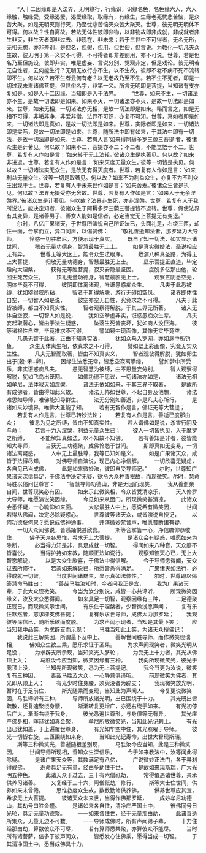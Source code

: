 <!-- { "loadSidebar": true } -->
　　“入十二因缘即是入法界，无明缘行，行缘识，识缘名色，名色缘六入，六入缘触，触缘受，受缘渴爱，渴爱缘取，取缘有，有缘生，生缘老死忧悲苦恼，是众苦大聚。如是无明灭则行灭，乃至忧悲苦恼灭众苦大聚灭。世尊，彼无明无明体不可得。何以故？性自离故。若法无体性彼即非物，以非物故即非成就，非成就者非生非灭，非生灭者即非过去、非现在、非未来；若于三世中不可得者，无名无形，无相无想，亦非差别，是但名，但假，但用，但世俗，但言说。为教化一切凡夫众生故，彼无明于第一义实不可得，不可得者即非差别用，亦不可说。世尊，若是但名乃至但施设，彼即非实，唯是虚妄、言说分别、觉观非定，但是戏论。彼无明若无自性者，云何能生行？无明无故行亦不生，以不生故，彼即不老不病不死不流转即不生。何以故？若不生者云何有老？以无老故乃至不生。若不生不死者，即是一切过现未来诸佛菩提，但世俗名字，非第一义。所言无明即是菩提，当知诸有支亦复如是。如是入十二因缘，当知即是入于法界。
　　“世尊，如来不生，一切诸法亦不生，是故一切法即是如来。如来不灭，一切诸法亦不灭，是故一切法即是如来。世尊，如来无相，一切诸法亦无相，是故一切法即是如来。略而言之，如是无相不可得，非垢非净，非爱非憎，法界不可识，亦复不可知。世尊，真如者即是如来，一切诸法即是真如，是故一切法即是如来。世尊，实际者即是如来，一切诸法即是实际，是故一切法即是如来。世尊，随所法中即有如来，于其法中即有一切法，是故一切法即是如来。世尊，若有人言‘如来得阿耨多罗三藐三菩提’者，彼诸众生是计著见。何以故？如来不二，菩提亦不二；不二者，不能觉悟于不二。世尊，若复有人作如是言：‘如来转于无上法轮。’彼诸众生是执著见。何以故？如来非进退。世尊，若复有人作如是言：‘如来灭度无量众生。’彼等一切皆是执见。何以故？一切诸法实无众生，是故无有得灭度者。世尊，若复有人作如是言：‘如来利益无量众生。’彼等一切是取著见。何以故？如来不为利益众生，亦复不为不利众生出现于世。世尊，若复有人于未来世作如是言：‘如来舍寿。’彼诸众生皆是执见。何以故？法界无摄受亦无舍故。世尊，若复有人作如是言：‘如来入于无余涅槃界。’彼诸众生是计著见。何以故？法界非生死，亦非涅槃。世尊，若复有人于我所说法，能决定知者，彼诸众生于阿耨多罗三藐三菩提皆不退转。世尊，假使法界有其变异，是诸善男子、善女人能如是信者，必定当觉无上菩提无有变退。”
　　尔时，八亿广果诸天，于世尊所演说自己所证法已，头面礼足，右绕三匝，却住一面，合掌而立，异口同声，以偈赞佛：
　　“敬礼善逝知法者，那罗延力大导师，
　　怜愍一切胜牟尼，方便示现于真实。
　　既自了知一切法，如实显示诸世间，
　　稽首无量功德身，智慧最胜无上士。
　　如是真实微妙法，圣说相应无有异，
　　世尊无等大医王，能令众生法眼净。
　　敷演八种真圣路，为得无上大菩提，
　　归敬无量功德身，智慧最胜无上士。
　　显示菩提正直道，毕定趣向大涅槃，
　　获得无等胜菩提，寂灭安隐最坚固。
　　度脱多亿那由他，轮回生死苦众生，
　　顶礼无量功德身，智慧最胜无上士。
　　观察五阴悉空无，阴体毕竟不可得，
　　彼阴即体离诸观，唯诳愚惑痴众生。
　　凡夫于此悉被缚，犹如猕猴胶所粘，
　　智者于斯得解脱，游行无碍如空风。
　　诸界即体性自空，一切智人如是说，
　　彼空亦空无自性，究竟求之不可得。
　　凡夫于此皆被缚，都由不知真实性，
　　智者观察得解脱，于其三界无所著。
　　诸入无体自空寂，一切智人如是说，
　　犹如空拳虚非实，诳惑愚痴众生辈。
　　凡夫妄起取著心，皆由于法生疑惑，
　　坠落生死皆丧坏，犹如商人没巨海。
　　彼等诸根性自空，毕竟推求不可得，
　　譬如镜中现面像，其像无实毕竟空。
　　凡愚无智于此著，正由不知真实法，
　　犹如众鸟入罗网，亦如渊中所钓鱼。
　　众生无体离生相，依真求之不可得，
　　譬如壁上彩画像，究竟无实众生性。
　　凡夫无智而取著，皆由不知真实义，
　　智者观彼得解脱，犹如卵生出于[穀-禾+卵]。
　　因缘生法悉无常，皆悉空寂离攀缘，
　　譬如梦中所受乐，非实诳惑痴凡夫。
　　愚无智慧为彼缚，由不思量妄分别，
　　智人观察得解脱，犹如飞鸟出笼网。
　　如佛功德不思议，一切诸法亦如是，
　　诸法无相如牟尼，法体寂灭如涅槃。
　　诸法无依如如来，于其三界不取著，
　　是故所有成佛者，皆由得知此义故。
　　诸法无怖如世尊，不起自身及他想，
　　诸法难思如导师，唯佛能知导群生。
　　法无分别如善逝，非是凡夫心所行，
　　是诸如来妙境界，唯佛大圣能了知。
　　若有无智作是言，佛证无等大菩提；
　　若复有人作是言，世尊已转妙法轮；
　　若复有人作是言，善逝已度那由众；
　　彼悉为见之所缚，皆由不知真实性。
　　若人谓佛如是说，杀害行阴及与命；
　　若言十力入涅槃，利益无量众生已；
　　彼人一切皆执见，入于魔罗之所缚，
　　不能解知真如法，以不知故不知佛。
　　若有善知是非者，彼皆能知大导师，
　　当获无上功德聚，成佛怜愍于世间。
　　斯即真如无变易，一切诸法离疑惑，
　　人中无上最胜尊，我等已知如是义。
　　如是广果诸天众，咸皆于法得尽知，
　　对佛导师自演说，现己内心净信解。
　　一切欣喜无疑虑，各自见已当成佛，
　　此是如来微妙法，彼即自受导师记。”
　　尔时，世尊知广果诸天深信具足，于佛法中决定无疑，欲令大众种善根故，而现微笑。尔时，慧命马胜以偈问世尊言：
　　“智慧导师功德山，非是无因而现笑，
　　我从善逝亲自闻，世尊现笑必有因。
　　如来示此微笑相，令众皆受清凉乐，
　　天人修罗大导师，唯愿演说笑因缘。
　　今见如来从面门，所现微笑甚清凉，
　　此诸众会悉怀疑，一心瞻仰如来面。
　　大悲最胜人中上，愿说希有微笑因，
　　世间若得从佛闻，决定必除疑惑心。
　　世尊彼等诸天众，咸皆演说自授记，
　　以何功德获何果？愿说成佛神通事。
　　开演微妙梵音声，唯愿普断诸有疑，
　　一切大众闻佛说，皆悉踊悦甚欣喜。
　　斯等合掌皆一心，净信瞻仰恭敬住，
　　佛子天众各思惟，希求无上大菩提。
　　是诸众会有疑惑，唯愿如来为除断，
　　必当得力知是非，具足成就一切智。
　　得闻如来八种音，天众靡不皆喜悦，
　　当得护持如来教，随顺正法如说行。
　　观察知彼天心已，无上大智愿解说，
　　以是大众生欣喜，于佛法中得信解。
　　今于导师愿得闻，天众过去所修行，
　　若蒙如来解说已，所愿皆悉得满足。
　　广果诸天如法行，必得成就一切智，
　　当度世间诸群生，显示真如法体性。”
　　尔时，世尊即以偈答慧命马胜曰：
　　“善哉马胜汝知时，今者问我正是宜，
　　我为广果诸天辈，于此大众现微笑。
　　今当为汝分别说，咸皆一心共谛听，
　　所现微笑因缘义，汝及大众悉得闻。
　　如来具足一切智，观察因缘有三种，
　　二足德聚正观已，而现微笑示世间。
　　有乐住于涅槃者，少智微浅愿声闻；
　　复有乐住默然者，志求辟支佛菩提；
　　复有乐求世导师，成佛大力那罗延；
　　我观彼等深信已，随所乐欲而度脱。
　　为求声闻示现者，当知是其最下笑；
　　应当知我中品笑，为求辟支而示现；
　　马胜当知此上笑，为诸天众授佛记；
　　我说此三解笑因，所谓最下及中上。
　　善解世间胜导师，而作微笑现瑞相，
　　佛知众生欲三乘，愿乐求证于圣果。
　　为求声闻现笑者，微笑光明从足没；
　　为求辟支所示现，当知笑光入脐轮；
　　为受无上十力者，其光从佛顶上入；
　　马胜汝今应当知，微笑因缘有三种。
　　我向所现微笑光，彼光于我顶上没，
　　当知先所现微笑，悉为无上菩提记。
　　我今当更为汝说，微笑复有三种因，
　　善哉马胜及大众，一心静意俱谛听。
　　前现微笑为佛者，其光即从顶上入；
　　有光少时住身腰，须臾没者为辟支；
　　我现微笑放光明，暂时在于足前住，
　　斯光随乘而变现，当知此为声闻人。
　　今复更说微笑因，马胜谛听有三种，
　　导师所放诸光明，出已围绕于十力。
　　其光既出皆疏散，还复速聚绕身腰，
　　渐渐转复更增广，亦还右绕于如来。
　　有光初停后广大，渐渐右绕于我身，
　　彼光悉遍世尊形，与身俱等无有异。
　　其光庄严佛身相，晖赫犹如真金聚，
　　牟尼所放微笑光，当知此光记刹土。
　　有光出已犹如盖，于上遍覆世尊身，
　　有光如华空中住，其光照曜于导师。
　　彼光一切皆右旋，三匝围绕如来身，
　　当知此光记寿命，出世大智现斯瑞。
　　斯等三种微笑光，善逝随根差别现，
　　马胜汝今应当知，此是三种微笑因。
　　世间导师所现相，善知众生深信乐，
　　今于如来教法中，汝等闻此得除疑。
　　是诸广果天众等，其数满足有八亿，
　　广说微妙正法门，各于异刹得成佛。
　　寿命具足无有量，经由多劫住于世，
　　是故如来现斯瑞，广大光明五种色。
　　此诸天众于过去，三十有六僧祇劫，
　　常得值遇诸世尊，亲承供养习诸善。
　　又复经于三十六，阿僧祇劫广修行，
　　斯等大士住世间，供养如来未曾倦。
　　思惟救度众生故，数数勤修供养佛，
　　供养世尊应其宜，希求无上大菩提。
　　彼诸天众未来世，当得作佛那罗延，
　　成妙牟尼功德山，其劫号曰胜金幢。
　　是诸如来各自住，清净庄严国土中，
　　彼佛同号日光轮，具足无量功德聚。
　　一一如来各住世，经于无量那由劫，
　　此诸善逝所集众，无量无边不可数。
　　一一导师成佛时，所有声闻弟子辈，
　　十力住经那由劫，算数彼众不可尽，
　　若有算师悉共聚，亦算彼众不能尽。
　　当时所有诸菩萨，倍多于彼声闻众，
　　皆悉发心住佛乘，愿得当成一切智。
　　于其清净国土中，悉当成佛具十力，
